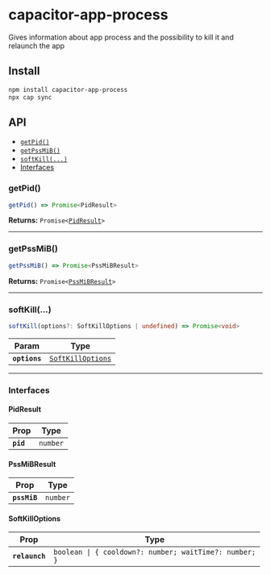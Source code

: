 # capacitor-app-process

Gives information about app process and the possibility to kill it and relaunch the app

## Install

```bash
npm install capacitor-app-process
npx cap sync
```

## API

<docgen-index>

* [`getPid()`](#getpid)
* [`getPssMiB()`](#getpssmib)
* [`softKill(...)`](#softkill)
* [Interfaces](#interfaces)

</docgen-index>

<docgen-api>
<!--Update the source file JSDoc comments and rerun docgen to update the docs below-->

### getPid()

```typescript
getPid() => Promise<PidResult>
```

**Returns:** <code>Promise&lt;<a href="#pidresult">PidResult</a>&gt;</code>

--------------------


### getPssMiB()

```typescript
getPssMiB() => Promise<PssMiBResult>
```

**Returns:** <code>Promise&lt;<a href="#pssmibresult">PssMiBResult</a>&gt;</code>

--------------------


### softKill(...)

```typescript
softKill(options?: SoftKillOptions | undefined) => Promise<void>
```

| Param         | Type                                                        |
| ------------- | ----------------------------------------------------------- |
| **`options`** | <code><a href="#softkilloptions">SoftKillOptions</a></code> |

--------------------


### Interfaces


#### PidResult

| Prop      | Type                |
| --------- | ------------------- |
| **`pid`** | <code>number</code> |


#### PssMiBResult

| Prop         | Type                |
| ------------ | ------------------- |
| **`pssMiB`** | <code>number</code> |


#### SoftKillOptions

| Prop           | Type                                                              |
| -------------- | ----------------------------------------------------------------- |
| **`relaunch`** | <code>boolean \| { cooldown?: number; waitTime?: number; }</code> |

</docgen-api>
